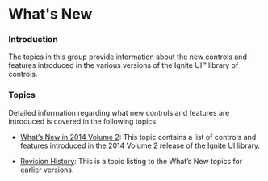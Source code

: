 ﻿<!--
|metadata|
{
    "fileName": "jquery-whats-new-landing-page",
    "controlName": [],
    "tags": []
}
|metadata|
-->

# What's New


### Introduction

The topics in this group provide information about the new controls and features introduced in the various versions of the Ignite UI™ library of controls.

### Topics

Detailed information regarding what new controls and features are introduced is covered in the following topics:

- [What’s New in 2014 Volume 2](Whats-New-In-2014-Volume2.html): This topic contains a list of controls and features introduced in the 2014 Volume 2 release of the Ignite UI library.

- [Revision History](jQuery-Whats-New-Revision-History.html): This is a topic listing to the What’s New topics for earlier versions.





 

 


